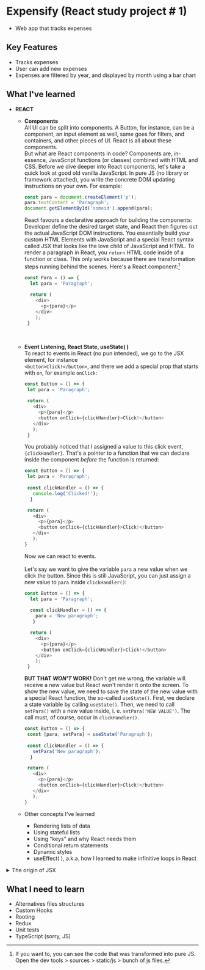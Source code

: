 # Expensify (React study project # 1)
- Web app that tracks expenses

## Key Features
- Tracks expenses
- User can add new expenses
- Expenses are filtered by year, and displayed by month using a bar chart

## What I've learned
- **REACT**</br>
  - **Components** </br>
    All UI can be split into components. A Button, for instance, can be a component, an input element as well, same goes for filters, and containers, and other pieces of UI. React is all about these components. </br> But what are React components in code? Components are, in-essence, JavaScript functions (or classes) combined with HTML and CSS.
    Before we dive deeper into React components, let's take a quick look at good old vanilla JavaScript. In pure JS (no library or framework attached), you write the concrete DOM updating instructions
    on your own. For example:
    ```javascript
    const para = document.createElement('p');
    para.textContent = 'Paragraph';
    document.getElementById('someid').append(para);
    ```
    React favours a declarative approach for building the components: Developer define the desired target state, and React then figures out the actual JavaScript DOM instructions. You essentially build your custom HTML Elements with JavaScript and a special React syntax called JSX that looks like the love child of JavaScript and HTML. To render a paragraph in React, you `return` HTML code inside of a function or class. This only works because there are transformation steps running behind the scenes. Here's a React component:[^1]
    ```javascript
    const Para = () => {
      let para = 'Paragraph';
      
      return (
        <div>
          <p>{para}</p>
        </div>
        );
     }
    ```
    </br>
  - **Event Listening, React State, useState( )**</br>
    To react to events in React (no pun intended), we go to the JSX element, for instance</br> `<button>Click!</button>`, and there we add a special prop that starts with `on`, for example `onClick`:
     ```javascript
    const Button = () => {
      let para = 'Paragraph';
      
      return (
        <div>
          <p>{para}</p>
          <button onClick={clickHandler}>Click!</button>
        </div>
        );
      }
    ```
    You probably noticed that I assigned a value to this click event, `{clickHandler}`. That's a pointer to a function that we can declare inside the component *before* the function is returned:
     ```javascript
    const Button = () => {
      let para = 'Paragraph';
      
      const clickHandler = () => {
        console.log('Clicked!');
       } 
    
      return (
        <div>
          <p>{para}</p>
          <button onClick={clickHandler}>Click!</button>
        </div>
        );
     }
    ```
    Now we can react to events.</br></br>
    Let's say we want to give the variable `para` a new value when we click the button. Since this is still JavaScript, you can just assign a new value to `para` inside `clickHandler()`:
    ```javascript
    const Button = () => {
      let para = 'Paragraph';
      
      const clickHandler = () => {
        para = 'New paragraph';
       } 
    
      return (
        <div>
          <p>{para}</p>
          <button onClick={clickHandler}>Click!</button>
        </div>
        );
     }
    ```
    **BUT THAT _WON'T_ WORK!** Don't get me wrong, the variable will receive a new value but React won't render it onto the screen. To show the new value, we need to save the state of the new value with a special React function, the so-called `useState()`. First, we declare a state variable by calling `useState()`. Then, we need to call `setPara()` with a new value inside, i. e. `setPara('NEW VALUE')`. The call must, of course, occur in `clickHandler()`.
     ```javascript
    const Button = () => {
      const [para, setPara] = useState('Paragraph');
      
      const clickHandler = () => {
        setPara('New paragraph');
       } 
    
      return (
        <div>
          <p>{para}</p>
          <button onClick={clickHandler}>Click!</button>
        </div>
        );
     }
    ```
    
   - Other concepts I've learned
     - Rendering lists of data
     - Using stateful lists
     - Using "keys" and why React needs them
     - Conditional return statements
     - Dynamic styles
     - useEffect( ), a.k.a. how I learned to make infinitive loops in React
      
<details><summary>The origin of JSX</summary>
<p>
  
![JavaScriptJSX](https://user-images.githubusercontent.com/98950707/176714252-57e13717-7984-4c76-ba8e-be8e8d06802e.jpg)
  
</p>
</details>




## What I need to learn
- Alternatives files structures
- Custom Hooks
- Rooting
- Redux
- Unit tests
- TypeScript (sorry, JS)

[^1]: If you want to, you can see the code that was transformed into pure JS. Open the dev tools > sources > static/js > bunch of js files.
